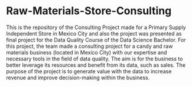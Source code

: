 # Raw-Materials-Store-Consulting
This is the repository of the Consulting Project made for a Primary Supply Independent Store in Mexico City and also the project was presented as final project for the Data Quality Course of the Data Science Bachelor. For this project, the team made a consulting project for a candy and raw materials business (located in Mexico City) with our expertise and necessary tools in the field of data quality. The aim is for the business to better leverage its resources and benefit from its data, such as sales. The purpose of the project is to generate value with the data to increase revenue and improve decision-making within the business.

